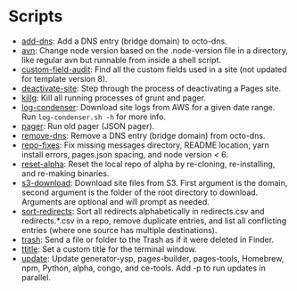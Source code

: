 # Scripts

- [add-dns](add-dns.sh): Add a DNS entry (bridge domain) to octo-dns.
- [avn](avn.sh): Change node version based on the .node-version file in a directory, like regular avn but runnable from inside a shell script.
- [custom-field-audit](custom-field-audit.sh): Find all the custom fields used in a site (not updated for template version 8).
- [deactivate-site](deactivate-site.sh): Step through the process of deactivating a Pages site.
- [killg](killg.sh): Kill all running processes of grunt and pager.
- [log-condenser](log-condenser.sh): Download site logs from AWS for a given date range. Run `log-condenser.sh -h` for more info.
- [pager](pager.sh): Run old pager (JSON pager).
- [remove-dns](remove-dns.sh): Remove a DNS entry (bridge domain) from octo-dns.
- [repo-fixes](repo-fixes.sh): Fix missing messages directory, README location, yarn install errors, pages.json spacing, and node version < 6.
- [reset-alpha](reset-alpha.sh): Reset the local repo of alpha by re-cloning, re-installing, and re-making binaries.
- [s3-download](s3-download.sh): Download site files from S3. First argument is the domain, second argument is the folder of the root directory to download. Arguments are optional and will prompt as needed.
- [sort-redirects](sort-redirects.sh): Sort all redirects alphabetically in redirects.csv and redirects.\*.csv in a repo, remove duplicate entries, and list all conflicting entries (where one source has multiple destinations).
- [trash](trash.sh): Send a file or folder to the Trash as if it were deleted in Finder.
- [ttitle](ttitle.sh): Set a custom title for the terminal window.
- [update](update.sh): Update generator-ysp, pages-builder, pages-tools, Homebrew, npm, Python, alpha, congo, and ce-tools. Add -p to run updates in parallel.

